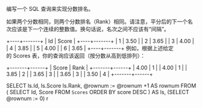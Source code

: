 编写一个 SQL 查询来实现分数排名。

如果两个分数相同，则两个分数排名（Rank）相同。请注意，平分后的下一个名次应该是下一个连续的整数值。换句话说，名次之间不应该有“间隔”。

+----+-------+
| Id | Score |
+----+-------+
| 1  | 3.50  |
| 2  | 3.65  |
| 3  | 4.00  |
| 4  | 3.85  |
| 5  | 4.00  |
| 6  | 3.65  |
+----+-------+
例如，根据上述给定的 Scores 表，你的查询应该返回（按分数从高到低排列）：

+-------+------+
| Score | Rank |
+-------+------+
| 4.00  | 1    |
| 4.00  | 1    |
| 3.85  | 2    |
| 3.65  | 3    |
| 3.65  | 3    |
| 3.50  | 4    |
+-------+------+




SELECT
    ls.Id,
    ls.Score
    ls.Rank,
    @rownum := @rownum +1 AS rownum
FROM
    (
        SELECT
            Id,
            Score
        FROM
            `Scores`
        ORDER BY
            score DESC
    ) AS ls,
    (SELECT @rownum := 0) r





